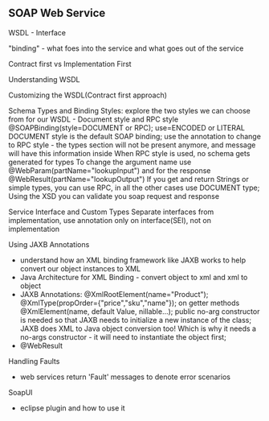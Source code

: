 ## SOAP Web Service

WSDL - Interface

"binding" - what foes into the service and what goes out of the service
 
Contract first vs Implementation First
 
Understanding WSDL

Customizing the WSDL(Contract first approach)

Schema Types and Binding Styles: explore the two styles we can choose from for our WSDL - Document style and RPC style
@SOAPBinding(style=DOCUMENT or RPC); use=ENCODED or LITERAL
DOCUMENT style is the default SOAP binding; use the annotation to change to RPC style - the types section will not be present anymore, and message will have this information inside
When RPC style is used, no schema gets generated for types
To change the argument name use @WebParam(partName="lookupInput") and for the response @WebResult(partName="lookupOutput")
If you get and return Strings or simple types, you can use RPC, in all the other cases use DOCUMENT type; Using the XSD you can validate you soap request and response

Service Interface and Custom Types
Separate interfaces from implementation, use annotation only on interface(SEI), not on implementation

Using JAXB Annotations 
- understand how an XML binding framework like JAXB works to help convert our object instances to XML
- Java Architecture for XML Binding - convert object to xml and xml to object
- JAXB Annotations: @XmlRootElement(name="Product"); @XmlType(propOrder={"price","sku","name"}); on getter methods @XmlElement(name, default Value, nillable...); public no-arg constructor is needed so that JAXB needs to initialize a new instance of the class; JAXB does XML to Java object conversion too! Which is why it needs a no-args constructor - it will need to instantiate the object first;
- @WebResult

Handling Faults
- web services return 'Fault' messages to denote error scenarios


SoapUI
- eclipse plugin and how to use it





 